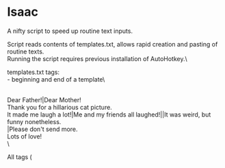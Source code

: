 # Isaac
A nifty script to speed up routine text inputs.

Script reads contents of templates.txt, allows rapid creation and pasting of routine texts.\
Running the script requires previous installation of AutoHotkey.\

templates.txt tags:\
<template>  </template>   - beginning and end of a template\
<title>     </title?      - title of a template\
|                         - separates variants\
newline (Enter)           - separates sentences\

Sample templates.txt:\
  <template>\
    <title>\
    Thank you for a hillarious cat picture.  \
    </title>\
    Dear Father!|Dear Mother!\
    Thank you for a hillarious cat picture.\
    It made me laugh a lot!|Me and my friends all laughed!||It was weird, but funny nonetheless.\
    |Please don't send more.\
    Lots of love!\
  </template>\
  
All tags (<template> and <title>) are mandatory.\
Newline separates sentences, | separates variants.\
Beginning a line with | will make it blank by default.\
Me and my friends all laughed!||It was weird, but funny nonetheless   <- will result in having blank as an option.\

After running the script it is reuired to load the template file by pressing Shift+Ctrl+F20\
To choose a template press Shift+Ctrl+F1-F19.\
To toggle between options in sentences press Shift+Ctrl+F1-F19, after running out of options sentences will cycle to the beginning.\
Options will be displayed in Isaac window and as a tooltip near the mouse pointer.\                                                                         
To paste created text press Shift+Ctrl+F20 (the cursor has to be active in the position where the text is pasted, otherwise text will be lost).\
                                                                         

Known TODO's:\
  -add better explanation to what the script does, possibly images/video\
  -translate comments to english, reformat code\
  -check syntax before loading script, add error messages\
  -allow for templates to be longer than 19 lines\
